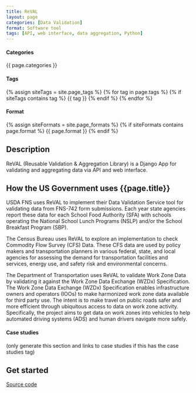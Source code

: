 ```yaml
---
title: ReVAL
layout: page
categories: [Data Validation]
format: Software tool
tags: [API, web interface, data aggregation, Python]
---
```

#### Categories

{{ page.categories }}

#### Tags

{% assign siteTags = site.page_tags %}
{% for tag in page.tags %}
  {% if siteTags contains tag %}
    {{ tag }}
  {% endif %}
{% endfor %}

#### Format

{% assign siteFormats = site.page_formats %}
{% if siteFormats contains page.format %}
  {{ page.format }}
{% endif %}

## Description
ReVAL (Reusable Validation & Aggregation Library) is a Django App for validating and aggregating data via API and web interface.

## How the US Government uses {{page.title}}
USDA FNS uses ReVAL to implement their Data Validation Service tool for validating data from FNS-742 form submissions.  Each year state agencies report these data for each School Food Authority (SFA) with schools operating the National School Lunch Programs (NSLP) and/or the School Breakfast Program (SBP).

The Census Bureau uses ReVAL to explore an implementation to check Commodity Flow Survey (CFS) Data.  These CFS data are used by policy makers and transportation planners in various federal, state, and local agencies for assessing the demand for transportation facilities and services, energy use, and safety risk and environmental concerns.

The Department of Transportation uses ReVAL to validate Work Zone Data by validating it against the Work Zone Data Exchange (WZDx) Specification.  The Work Zone Data Exchange (WZDx) Specification enables infrastructure owners and operators (IOOs) to make harmonized work zone data available for third party use. The intent is to make travel on public roads safer and more efficient through ubiquitous access to data on work zone activity. Specifically, the project aims to get data on work zones into vehicles to help automated driving systems (ADS) and human drivers navigate more safely.


#### Case studies
(only generate this section and links to case studies if this has the case studies tag)


## Get started

[Source code](https://github.com/18F/ReVAL)
